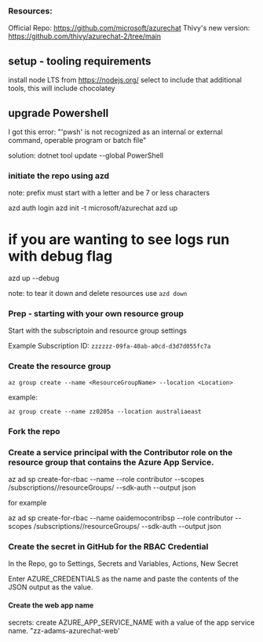 ### Resources: 
Official Repo: https://github.com/microsoft/azurechat
Thivy's new version: https://github.com/thivy/azurechat-2/tree/main

## setup - tooling requirements
install node LTS from https://nodejs.org/
select to include that additional tools, this will include chocolatey


## upgrade Powershell
I got this error: "'pwsh' is not recognized as an internal or external command, operable program or batch file"

solution: 
dotnet tool update --global PowerShell


### initiate the repo using azd
note: prefix must start with a letter and be 7 or less characters

azd auth login
azd init -t microsoft/azurechat
azd up

# if you are wanting to see logs run with debug flag
azd up --debug

note: to tear it down and delete resources use ```azd down```

### Prep - starting with your own resource group
Start with the subscriptoin and resource group settings

Example Subscription ID: ```zzzzzz-09fa-40ab-a0cd-d3d7d055fc7a```

### Create the resource group

```az group create --name <ResourceGroupName> --location <Location>```

example: 

```
az group create --name zz0205a --location australiaeast
```


### Fork the repo

### Create a service principal with the Contributor role on the resource group that contains the Azure App Service.
az ad sp create-for-rbac --name <NAME OF THE CREDENTIAL> --role contributor --scopes /subscriptions/<SUBSCRIPTION ID>/resourceGroups/<RESOURCE GROUP> --sdk-auth --output json

for example

az ad sp create-for-rbac --name oaidemocontribsp --role contributor --scopes /subscriptions/<SUBSCRIPTION ID>/resourceGroups/<RESOURCE GROUP> --sdk-auth --output json


### Create the secret in GitHub for the RBAC Credential

In the Repo, go to Settings, Secrets and Variables, Actions, New Secret

Enter AZURE_CREDENTIALS as the name and paste the contents of the JSON output as the value.

#### Create the web app name
secrets: create AZURE_APP_SERVICE_NAME with a value of the app service name. "zz-adams-azurechat-web'
